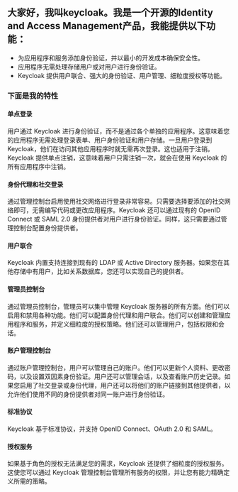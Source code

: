 ## 大家好，我叫keycloak。我是一个开源的Identity and Access Management产品，我能提供以下功能：
* 为应用程序和服务添加身份验证，并以最小的开发成本确保安全性。
* 应用程序无需处理存储用户或对用户进行身份验证。
* Keycloak 提供用户联合、强大的身份验证、用户管理、细粒度授权等功能。
### 下面是我的特性
#### 单点登录
用户通过 Keycloak 进行身份验证，而不是通过各个单独的应用程序。这意味着您的应用程序无需处理登录表单、用户身份验证和用户存储。一旦用户登录到 Keycloak，他们在访问其他应用程序时就无需再次登录。这也适用于注销。Keycloak 提供单点注销，这意味着用户只需注销一次，就会在使用 Keycloak 的所有应用程序中注销。
#### 身份代理和社交登录
通过管理控制台启用使用社交网络进行登录非常容易。只需要选择要添加的社交网络即可，无需编写代码或更改应用程序。Keycloak 还可以通过现有的 OpenID Connect 或 SAML 2.0 身份提供者对用户进行身份验证。同样，这只需要通过管理控制台配置身份提供者。
#### 用户联合
Keycloak 内置支持连接到现有的 LDAP 或 Active Directory 服务器。如果您在其他存储中有用户，比如关系数据库，您还可以实现自己的提供者。
#### 管理员控制台
通过管理员控制台，管理员可以集中管理 Keycloak 服务器的所有方面。他们可以启用和禁用各种功能。他们可以配置身份代理和用户联合。他们可以创建和管理应用程序和服务，并定义细粒度的授权策略。他们还可以管理用户，包括权限和会话。
#### 账户管理控制台
通过账户管理控制台，用户可以管理自己的账户。他们可以更新个人资料、更改密码，以及设置双因素身份验证。用户还可以管理会话，以及查看账户历史记录。如果您启用了社交登录或身份代理，用户还可以将他们的账户链接到其他提供者，以允许他们使用不同的身份提供者对同一账户进行身份验证。
#### 标准协议
Keycloak 基于标准协议，并支持 OpenID Connect、OAuth 2.0 和 SAML。
#### 授权服务
如果基于角色的授权无法满足您的需求，Keycloak 还提供了细粒度的授权服务。这使您可以通过 Keycloak 管理控制台管理所有服务的权限，并让您有能力精确定义所需的策略。
